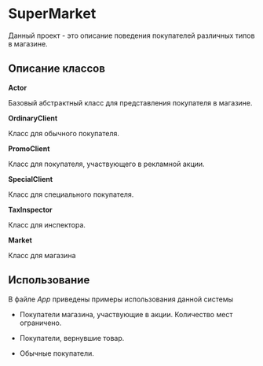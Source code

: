 # __SuperMarket__

Данный проект - это описание поведения покупателей различных типов в магазине.

## Описание классов

__Actor__

Базовый абстрактный класс для представления покупателя в магазине.

__OrdinaryClient__

Класс для обычного покупателя.

__PromoClient__

Класс для покупателя, участвующего в рекламной акции.

__SpecialClient__

Класс для специального покупателя.

__TaxInspector__

Класс для инспектора.

__Market__

Класс для магазина

## __Использование__

В файле _App_ приведены примеры использования данной системы

- Покупатели магазина, участвующие в  акции.  Количество мест ограничено.

- Покупатели, вернувшие товар.

- Обычные покупатели.